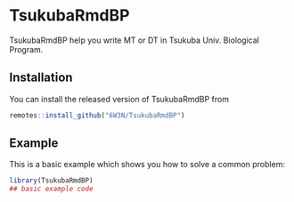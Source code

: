 
# TsukubaRmdBP

<!-- badges: start -->
<!-- badges: end -->

TsukubaRmdBP help you write MT or DT in Tsukuba Univ. Biological Program.

## Installation

You can install the released version of TsukubaRmdBP from 
``` r
remotes::install_github("6W3N/TsukubaRmdBP")
```

## Example

This is a basic example which shows you how to solve a common problem:

``` r
library(TsukubaRmdBP)
## basic example code
```

